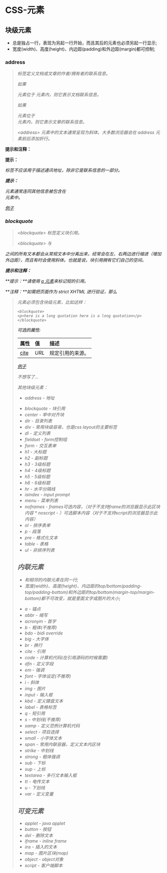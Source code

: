# CSS-元素

## 块级元素

- 总是独占一行，表现为另起一行开始，而且其后的元素也必须另起一行显示;
- 宽度(width)、高度(height)、内边距(padding)和外边距(margin)都可控制;

### address

> <address> 标签定义文档或文章的作者/拥有者的联系信息。
>
> 如果 <address> 元素位于 <body> 元素内，则它表示文档联系信息。
>
> 如果 <address> 元素位于 <article> 元素内，则它表示文章的联系信息。
>
> \<address> 元素中的文本通常呈现为斜体。大多数浏览器会在 address 元素前后添加折行。

**提示和注释：**

**提示：**<address> 标签不应该用于描述通讯地址，除非它是联系信息的一部分。

**提示：**<address> 元素通常连同其他信息被包含在 <footer> 元素中。

[例子](https://www.w3school.com.cn/tiy/t.asp?f=html_address)

### blockquote

> \<blockquote> 标签定义块引用。
>
> \<blockquote> 与 </blockquote> 之间的所有文本都会从常规文本中分离出来，经常会在左、右两边进行缩进（增加外边距），而且有时会使用斜体。也就是说，块引用拥有它们自己的空间。

**提示和注释：**

**提示：**请使用 [q 元素](https://www.w3school.com.cn/tags/tag_q.asp)来标记短的引用。

**注释：**如需把页面作为 strict XHTML 进行验证，那么 <blockquote> 元素必须包含块级元素，比如这样：

```
<blockquote>
<p>here is a long quotation here is a long quotation</p>
</blockquote>
```

**可选的属性:**

| 属性                                                         | 值    | 描述             |
| :----------------------------------------------------------- | :---- | :--------------- |
| [cite](https://www.w3school.com.cn/tags/att_blockquote_cite.asp) | *URL* | 规定引用的来源。 |

[例子](https://www.w3school.com.cn/tiy/t.asp?f=html_blockquote)

不想写了... 

其他块级元素：

+ address - 地址 

* blockquote - 块引用 
* center - 举中对齐块 
* dir - 目录列表 
* div - 常用块级容易，也是css layout的主要标签 
* dl - 定义列表 
* fieldset - form控制组 
* form - 交互表单 
* h1 - 大标题 
* h2 - 副标题 
* h3 - 3级标题 
* h4 - 4级标题 
* h5 - 5级标题 
* h6 - 6级标题 
* hr - 水平分隔线 
* isindex - input prompt 
* menu - 菜单列表 
* noframes - frames可选内容，（对于不支持frame的浏览器显示此区块内容 * noscript - ）可选脚本内容（对于不支持script的浏览器显示此内容）
* ol - 排序表单
* p - 段落 
* pre - 格式化文本 
* table - 表格 
* ul - 非排序列表

## 内联元素

- 和相邻的内联元素在同一行;
- 宽度(width)、高度(height)、内边距的top/bottom(padding-top/padding-bottom)和外边距的top/bottom(margin-top/margin-bottom)都不可改变，就是里面文字或图片的大小;

* a - 锚点 
* abbr - 缩写 
* acronym - 首字 
* b - 粗体(不推荐) 
* bdo - bidi override 
* big - 大字体 
* br - 换行 
* cite - 引用 
* code - 计算机代码(在引用源码的时候需要) 
* dfn - 定义字段 
* em - 强调 
* font - 字体设定(不推荐) 
* i - 斜体 
* img - 图片 
* input - 输入框 
* kbd - 定义键盘文本 
* label - 表格标签 
* q - 短引用 
* s - 中划线(不推荐) 
* samp - 定义范例计算机代码 
* select - 项目选择 
* small - 小字体文本 
* span - 常用内联容器，定义文本内区块 
* strike - 中划线 
* strong - 粗体强调 
* sub - 下标 
* sup - 上标 
* textarea - 多行文本输入框 
* tt - 电传文本 
* u - 下划线 
* var - 定义变量

## 可变元素

* applet - java applet 
* button - 按钮 
* del - 删除文本 
* iframe - inline frame 
* ins - 插入的文本 
* map - 图片区块(map) 
* object - object对象 
* script - 客户端脚本